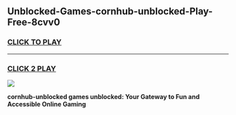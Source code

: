 
## Unblocked-Games-cornhub-unblocked-Play-Free-8cvv0
<h3>
<a href="https://premium76.site?title=cornhub-unblocked&ref=12A">CLICK TO PLAY</a></h3>
<hr>

<h3>
<a href="https://premium76.site?title=cornhub-unblocked&ref=12A">CLICK 2 PLAY</a>
  
</h3>

<a href="https://premium76.site?title=cornhub-unblocked&ref=12A"><img src="https://clearcache.store/games.png"></a>


**cornhub-unblocked games unblocked: Your Gateway to Fun and Accessible Online Gaming**
